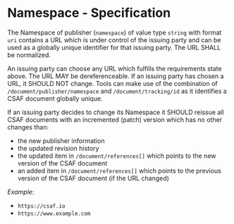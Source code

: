 # Namespace - Specification

The Namespace of publisher (`namespace`) of value type `string` with format `uri` contains a URL which is under control of the issuing party and can be used as a globally unique identifier for that issuing party.
The URL SHALL be normalized.

An issuing party can choose any URL which fulfills the requirements state above. The URL MAY be dereferenceable.
If an issuing party has chosen a URL, it SHOULD NOT change.
Tools can make use of the combination of `/document/publisher/namespace` and `/document/tracking/id` as it identifies a CSAF document globally unique.

If an issuing party decides to change its Namespace it SHOULD reissue all CSAF documents with an incremented (patch) version which has no other changes than:

* the new publisher information
* the updated revision history
* the updated item in `/document/references[]` which points to the new version of the CSAF document
* an added item in `/document/references[]` which points to the previous version of the CSAF document (if the URL changed)

*Example:*

* `https://csaf.io`
* `https://www.example.com`
